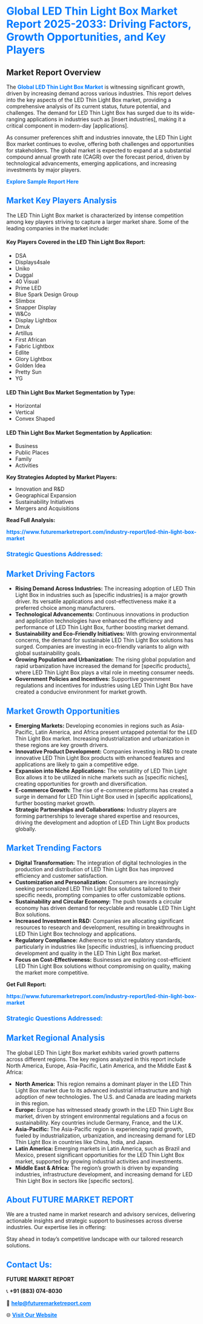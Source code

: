 <h1 style="color: #007BFF;">Global LED Thin Light Box Market Report 2025-2033: Driving Factors, Growth Opportunities, and Key Players</h1>

<section id="overview">
<h2>Market Report Overview</h2>
<p>The <a href="https://www.futuremarketreport.com/industry-report/led-thin-light-box-market" style="color: #007BFF; text-decoration: none;"><strong>Global LED Thin Light Box Market</strong></a> is witnessing significant growth, driven by increasing demand across various industries. This report delves into the key aspects of the LED Thin Light Box market, providing a comprehensive analysis of its current status, future potential, and challenges. The demand for LED Thin Light Box has surged due to its wide-ranging applications in industries such as [insert industries], making it a critical component in modern-day [applications].</p>
<p>As consumer preferences shift and industries innovate, the LED Thin Light Box market continues to evolve, offering both challenges and opportunities for stakeholders. The global market is expected to expand at a substantial compound annual growth rate (CAGR) over the forecast period, driven by technological advancements, emerging applications, and increasing investments by major players.</p>
</section>

<section id="overview">
<p><a href="https://www.futuremarketreport.com/request-sample/reportId=42214" style="color: #007BFF; text-decoration: none;"><strong>Explore Sample Report Here</strong></a></p>
</section>

<section id="key-players">
<h2 style="color: #007BFF;">Market Key Players Analysis</h2>
<p>The LED Thin Light Box market is characterized by intense competition among key players striving to capture a larger market share. Some of the leading companies in the market include:</p>
<h4>Key Players Covered in the LED Thin Light Box Report:</h4>
<ul><li>DSA</li><li>Displays4sale</li><li>Uniko</li><li>Duggal</li><li>40 Visual</li><li>Prime LED</li><li>Blue Spark Design Group</li><li>Slimbox</li><li>Snapper Display</li><li>W&amp;Co</li><li>Display Lightbox</li><li>Dmuk</li><li>Artillus</li><li>First African</li><li>Fabric Lightbox</li><li>Edlite</li><li>Glory Lightbox</li><li>Golden Idea</li><li>Pretty Sun</li><li>YG</li></ul>
<h4>LED Thin Light Box Market Segmentation by Type:</h4>
<ul><li>Horizontal</li><li>Vertical</li><li>Convex Shaped</li></ul>

<h4>LED Thin Light Box Market Segmentation by Application:</h4>
<ul><li>Business</li><li>Public Places</li><li>Family</li><li>Activities</li></ul>
<p><strong>Key Strategies Adopted by Market Players:</strong></p>
<ul>
<li>Innovation and R&D</li>
<li>Geographical Expansion</li>
<li>Sustainability Initiatives</li>
<li>Mergers and Acquisitions</li>
</ul>
</section>

<section>
<p><strong>Read Full Analysis: </strong></p><a href="https://www.futuremarketreport.com/industry-report/led-thin-light-box-market" style="color: #007BFF; text-decoration: none;"><strong>https://www.futuremarketreport.com/industry-report/led-thin-light-box-market</strong></a>
<h3 style="color: #007BFF;">Strategic Questions Addressed:</h3>
</section>

<section id="driving-factors">
<h2 style="color: #007BFF;">Market Driving Factors</h2>
<ul>
<li><strong>Rising Demand Across Industries:</strong> The increasing adoption of LED Thin Light Box in industries such as [specific industries] is a major growth driver. Its versatile applications and cost-effectiveness make it a preferred choice among manufacturers.</li>
<li><strong>Technological Advancements:</strong> Continuous innovations in production and application technologies have enhanced the efficiency and performance of LED Thin Light Box, further boosting market demand.</li>
<li><strong>Sustainability and Eco-Friendly Initiatives:</strong> With growing environmental concerns, the demand for sustainable LED Thin Light Box solutions has surged. Companies are investing in eco-friendly variants to align with global sustainability goals.</li>
<li><strong>Growing Population and Urbanization:</strong> The rising global population and rapid urbanization have increased the demand for [specific products], where LED Thin Light Box plays a vital role in meeting consumer needs.</li>
<li><strong>Government Policies and Incentives:</strong> Supportive government regulations and incentives for industries using LED Thin Light Box have created a conducive environment for market growth.</li>
</ul>
</section>

<section id="growth-opportunities">
<h2 style="color: #007BFF;">Market Growth Opportunities</h2>
<ul>
<li><strong>Emerging Markets:</strong> Developing economies in regions such as Asia-Pacific, Latin America, and Africa present untapped potential for the LED Thin Light Box market. Increasing industrialization and urbanization in these regions are key growth drivers.</li>
<li><strong>Innovative Product Development:</strong> Companies investing in R&D to create innovative LED Thin Light Box products with enhanced features and applications are likely to gain a competitive edge.</li>
<li><strong>Expansion into Niche Applications:</strong> The versatility of LED Thin Light Box allows it to be utilized in niche markets such as [specific niches], creating opportunities for growth and diversification.</li>
<li><strong>E-commerce Growth:</strong> The rise of e-commerce platforms has created a surge in demand for LED Thin Light Box used in [specific applications], further boosting market growth.</li>
<li><strong>Strategic Partnerships and Collaborations:</strong> Industry players are forming partnerships to leverage shared expertise and resources, driving the development and adoption of LED Thin Light Box products globally.</li>
</ul>
</section>

<section id="trending-factors">
<h2 style="color: #007BFF;">Market Trending Factors</h2>
<ul>
<li><strong>Digital Transformation:</strong> The integration of digital technologies in the production and distribution of LED Thin Light Box has improved efficiency and customer satisfaction.</li>
<li><strong>Customization and Personalization:</strong> Consumers are increasingly seeking personalized LED Thin Light Box solutions tailored to their specific needs, prompting companies to offer customizable options.</li>
<li><strong>Sustainability and Circular Economy:</strong> The push towards a circular economy has driven demand for recyclable and reusable LED Thin Light Box solutions.</li>
<li><strong>Increased Investment in R&D:</strong> Companies are allocating significant resources to research and development, resulting in breakthroughs in LED Thin Light Box technology and applications.</li>
<li><strong>Regulatory Compliance:</strong> Adherence to strict regulatory standards, particularly in industries like [specific industries], is influencing product development and quality in the LED Thin Light Box market.</li>
<li><strong>Focus on Cost-Effectiveness:</strong> Businesses are exploring cost-efficient LED Thin Light Box solutions without compromising on quality, making the market more competitive.</li>
</ul>
</section>

<section>
<p><strong>Get Full Report: </strong></p><a href="https://www.futuremarketreport.com/industry-report/led-thin-light-box-market" style="color: #007BFF; text-decoration: none;"><strong>https://www.futuremarketreport.com/industry-report/led-thin-light-box-market</strong></a>
<h3 style="color: #007BFF;">Strategic Questions Addressed:</h3>
</section>


<section id="regional-analysis">
<h2 style="color: #007BFF;">Market Regional Analysis</h2>
<p>The global LED Thin Light Box market exhibits varied growth patterns across different regions. The key regions analyzed in this report include North America, Europe, Asia-Pacific, Latin America, and the Middle East & Africa:</p>
<ul>
<li><strong>North America:</strong> This region remains a dominant player in the LED Thin Light Box market due to its advanced industrial infrastructure and high adoption of new technologies. The U.S. and Canada are leading markets in this region.</li>
<li><strong>Europe:</strong> Europe has witnessed steady growth in the LED Thin Light Box market, driven by stringent environmental regulations and a focus on sustainability. Key countries include Germany, France, and the U.K.</li>
<li><strong>Asia-Pacific:</strong> The Asia-Pacific region is experiencing rapid growth, fueled by industrialization, urbanization, and increasing demand for LED Thin Light Box in countries like China, India, and Japan.</li>
<li><strong>Latin America:</strong> Emerging markets in Latin America, such as Brazil and Mexico, present significant opportunities for the LED Thin Light Box market, supported by growing industrial activities and investments.</li>
<li><strong>Middle East & Africa:</strong> The region’s growth is driven by expanding industries, infrastructure development, and increasing demand for LED Thin Light Box in sectors like [specific sectors].</li>
</ul>
</section>

<footer>
<h2 style="color: #007BFF;">About FUTURE MARKET REPORT</h2>
<p>We are a trusted name in market research and advisory services, delivering actionable insights and strategic support to businesses across diverse industries. Our expertise lies in offering:</p>

<p>Stay ahead in today’s competitive landscape with our tailored research solutions.</p>

<h2 style="color: #007BFF;">Contact Us:</h2>
<p><strong>FUTURE MARKET REPORT</strong></p>
<p>📞 <strong>+91 (883) 074-8030</strong></p>
<p>📧 <strong><a href="mailto:help@futuremarketreport.com" style="color: #007BFF;">help@futuremarketreport.com</a></strong></p>
<p>🌐 <strong><a href="https://www.futuremarketreport.com/" style="color: #007BFF;">Visit Our Website</a></strong></p>
</footer>